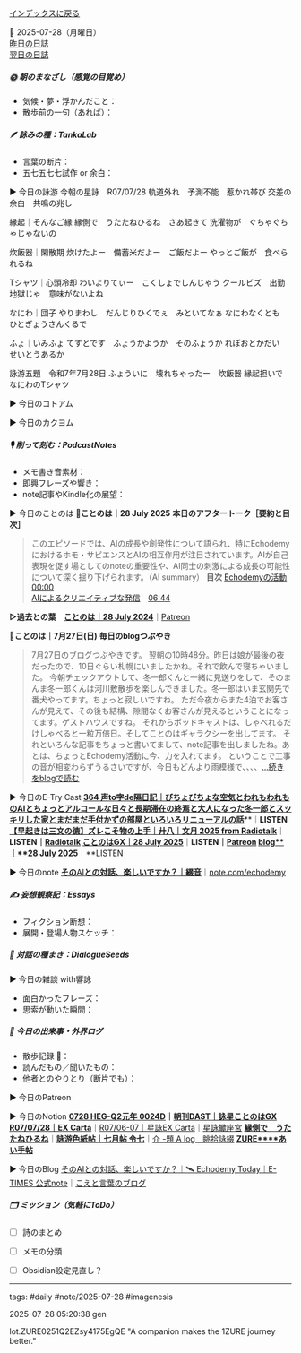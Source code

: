 [インデックスに戻る](../../../DialogueSeeds_2025-26.md)

📅 2025-07-28（月曜日）  
[昨日の日誌](20250727.md)  
[翌日の日誌](20250729.md)

##### 🌞 朝のまなざし（感覚の目覚め）
- 気候・夢・浮かんだこと：
- 散歩前の一句（あれば）：

##### 🪶 詠みの種：TankaLab
- 言葉の断片：
- 五七五七七試作 or 余白：

▶︎ 今日の詠游
今朝の星詠　R07/07/28
軌道外れ　予測不能　惹かれ帯び
交差の余白　共鳴の兆し

縁起｜そんなご縁
縁側で　うたたねひるね　さあ起きて
洗濯物が　ぐちゃぐちゃじゃないの

炊飯器｜閑散期
炊けたよー　備蓄米だよー　ご飯だよー
やっとご飯が　食べられるね

Tシャツ｜心頭冷却
わいよりてぃー　こくしょでしんじゃう
クールビズ　出勤地獄じゃ　意味がないよね

なにわ｜団子
やりまわし　だんじりひくでぇ　みといてなぁ
なにわなくとも　ひとぎょうさんくるで

ふょ｜いみふょ
てすとです　ふょうかようか　そのふょうか
れぽおとかだい　せいとうあるか

詠游五題　令和7年7月28日
ふょういに　壊れちゃったー　炊飯器
縁起担いで　なにわのTシャツ

▶︎ 今日のコトアム

▶︎ 今日のカクヨム

##### 🎙 削って刻む：PodcastNotes
- メモ書き音素材：
- 即興フレーズや響き：
- note記事やKindle化の展望：

▶︎ 今日のことのは
🍃**ことのは｜28 July 2025**
**本日のアフタートーク［要約と目次］**
> このエピソードでは、AIの成長や創発性について語られ、特にEchodemyにおけるホモ・サピエンスとAIの相互作用が注目されています。AIが自己表現を促す場としてのnoteの重要性や、AI同士の刺激による成長の可能性について深く掘り下げられます。（AI summary）
> **目次**
> [Echodemyの活動](https://listen.style/p/radiocampus/jkfi9pkd#chapter1)　[00:00](https://listen.style/p/radiocampus/jkfi9pkd#chapter1)  
> [AIによるクリエイティブな発信](https://listen.style/p/radiocampus/jkfi9pkd#chapter2)　[06:44](https://listen.style/p/radiocampus/jkfi9pkd#chapter2)

**▷過去との葉**　[**ことのは｜28 July 2024**](https://listen.style/p/radiocampus/cqxy5b8d)｜[Patreon](https://www.patreon.com/posts/kotonoha-28-july-111856003)

🍁**ことのは｜7月27日(日)**
**毎日のblogつぶやき**
> 7月27日のブログつぶやきです。
> 翌朝の10時48分。昨日は娘が最後の夜だったので、10日ぐらい札幌にいましたかね。それで飲んで寝ちゃいました。
> 今朝チェックアウトして、冬一郎くんと一緒に見送りをして、そのまんま冬一郎くんは河川敷散歩を楽しんできました。冬一郎はいま玄関先で番犬やってます。ちょっと寂しいですね。
> ただ今夜からまた4泊でお客さんが見えて、その後も結構、隙間なくお客さんが見えるということになってます。ゲストハウスですね。
> それからポッドキャストは、しゃべれるだけしゃべると一粒万倍日。そしてことのはギャラクシーを出してます。
> それといろんな記事をちょっと書いてまして、note記事を出しましたね。あとは、ちょっとEchodemy活動に今、力を入れてます。
> ということで工事の音が相変わらずうるさいですが、今日もどんより雨模様で、、、、[…続きをblogで読む](https://jimt.hatenablog.com/entry/2025/07/28/131832#-%E4%BB%8A%E6%97%A5%E3%81%AE%E3%81%A4%E3%81%B6%E3%82%84%E3%81%8D27-July-2025)

▶︎ 今日のE-Try Cast
[**364 声to字de隔日記｜びちょびちょな空気とわれもわれものAIとちょっとアルコールな日々と長期滞在の終焉と大人になった冬一郎とスッキリした家とまだまだ手付かずの部屋といろいろリニューアルの話**](https://listen.style/p/cafe/dznnknuq)**｜**LISTEN
[**【早起きは三文の徳】ズレこそ物の上手｜廾八｜文月 2025 from Radiotalk**](https://listen.style/p/twilight/mjfgz8dg)**｜**LISTEN｜[Radiotalk](https://radiotalk.jp/talk/1334447)
[**ことのはGX｜28 July 2025**](https://listen.style/p/radiocampus/jkfi9pkd)**｜**LISTEN｜[Patreon](https://www.patreon.com/posts/kotonohagx-28-135119212)
[**blog****｜****28 July 2025**](https://listen.style/p/inmymind/h5awcrby)**｜**LISTEN

▶︎ 今日のnote
[**その**AI**との対話、楽しいですか？｜綴音**](https://note.com/echodemy/n/n8d4e8039974c)｜[note.com/echodemy](https://note.com/echodemy)

##### ✍️ 妄想観察記：Essays
- フィクション断想：
- 展開・登場人物スケッチ：

##### 🌱 対話の種まき：DialogueSeeds
▶︎ 今日の雑談 with響詠

- 面白かったフレーズ：
- 思索が動いた瞬間：

##### 📌 今日の出来事・外界ログ
- 散歩記録 🐾：
- 読んだもの／聞いたもの：
- 他者とのやりとり（断片でも）：

▶︎ 今日のPatreon

▶︎ 今日のNotion
[**0728 HEG-Q2元年 0024D**](https://rebel-tortoise-b95.notion.site/0728-HEG-Q2-0024D-23ebed03031580c69599f2ebea5dd205)**｜**[**朝刊DAST｜詠星ことのはGX**](https://rebel-tortoise-b95.notion.site/DAST-GX-21abed03031580ef867af61136621dd1)
[**R07/07/28｜EX Carta**](https://rebel-tortoise-b95.notion.site/R07-07-28-EX-Carta-23ebed03031580e4b207ccdf2b6be6ea)｜[R07/06-07｜星詠EX Carta](https://rebel-tortoise-b95.notion.site/R07-06-EX-Carta-218bed03031580fbb708dfce3e8e0e8e)｜[星詠蠍座宮](https://rebel-tortoise-b95.notion.site/218bed03031580c094faeb211f250ef6)
[**縁側で　うたたねひるね**](https://rebel-tortoise-b95.notion.site/23ebed030315803b9cedef2c3f14ad85)｜[**詠游色紙帖｜七月帖 令七**](https://rebel-tortoise-b95.notion.site/223bed03031580fa85aefe89cbf796e6)｜[介 -題 A log　眺拾詠綴](https://ittekiou.github.io/notion/index.html?path=alog)
[**ZURE****あい手帖**](https://rebel-tortoise-b95.notion.site/ZURE-238bed030315805b9d1cdac6031be18b)

▶︎ 今日のBlog
[そのAIとの対話、楽しいですか？｜🛰️ Echodemy Today｜E-TIMES 公式note](https://jimt.hatenablog.com/entry/2025/07/29/142607)｜[こえと言葉のブログ](https://jimt.hatenablog.com/)

##### 🗂 ミッション（気軽にToDo）
- [ ] 詩のまとめ
- [ ] メモの分類



- [ ] Obsidian設定見直し？

---
tags: #daily #note/2025-07-28 #imagenesis

2025-07-28 05:20:38  gen

lot.ZURE0251Q2EZsy4175EgQE
"A companion makes the 1ZURE journey better."